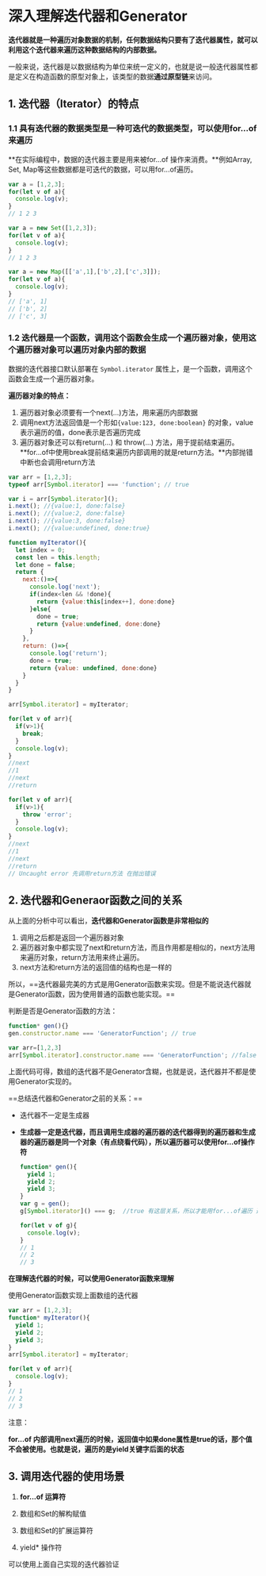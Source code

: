 # 深入理解迭代器和Generator

**迭代器就是一种遍历对象数据的机制，任何数据结构只要有了迭代器属性，就可以利用这个迭代器来遍历这种数据结构的内部数据。**

一般来说，迭代器是以数据结构为单位来统一定义的，也就是说一般迭代器属性都是定义在构造函数的原型对象上，该类型的数据**通过原型链**来访问。

## 1. 迭代器（Iterator）的特点

### 1.1 具有迭代器的数据类型是一种可迭代的数据类型，可以使用for...of来遍历

**在实际编程中，数据的迭代器主要是用来被for...of 操作来消费。**例如Array, Set, Map等这些数据都是可迭代的数据，可以用for...of遍历。

```js
var a = [1,2,3];
for(let v of a){
  console.log(v);
}
// 1 2 3

var a = new Set([1,2,3]);
for(let v of a){
  console.log(v);
}
// 1 2 3

var a = new Map([['a',1],['b',2],['c',3]]);
for(let v of a){
  console.log(v);
}
// ['a', 1]
// ['b', 2]
// ['c', 3]
```

### 1.2 迭代器是一个函数，调用这个函数会生成一个遍历器对象，使用这个遍历器对象可以遍历对象内部的数据

数据的迭代器接口默认部署在 `Symbol.iterator` 属性上，是一个函数，调用这个函数会生成一个遍历器对象。

**遍历器对象的特点：**

1. 遍历器对象必须要有一个next(...)方法，用来遍历内部数据
2. 调用next方法返回值是一个形如`{value:123, done:boolean}` 的对象，value表示遍历的值，done表示是否遍历完成
3. 遍历器对象还可以有return(...) 和 throw(...) 方法，用于提前结束遍历。**for...of中使用break提前结束遍历内部调用的就是return方法。**内部抛错中断也会调用return方法

```js
var arr = [1,2,3];
typeof arr[Symbol.iterator] === 'function'; // true

var i = arr[Symbol.iterator]();
i.next(); //{value:1, done:false}
i.next(); //{value:2, done:false}
i.next(); //{value:3, done:false}
i.next(); //{value:undefined, done:true}

function myIterator(){
  let index = 0;
  const len = this.length;
  let done = false;
  return {
    next:()=>{
      console.log('next');
      if(index<len && !done){
        return {value:this[index++], done:done}
      }else{
       	done = true;
        return {value:undefined, done:done}
      }
    },
    return: ()=>{
      console.log('return');
      done = true;
      return {value: undefined, done:done}
    }
  }
}

arr[Symbol.iterator] = myIterator;

for(let v of arr){
  if(v>1){
    break;
  }
  console.log(v);
}
//next
//1
//next
//return

for(let v of arr){
  if(v>1){
    throw 'error';
  }
  console.log(v);
}
//next
//1
//next
//return
// Uncaught error 先调用return方法 在抛出错误
```

## 2. 迭代器和Generaor函数之间的关系

从上面的分析中可以看出，**迭代器和Generator函数是非常相似的**

1. 调用之后都是返回一个遍历器对象
2. 遍历器对象中都实现了next和return方法，而且作用都是相似的，next方法用来遍历对象，return方法用来终止遍历。
3. next方法和return方法的返回值的结构也是一样的

所以，==迭代器最完美的方式是用Generator函数来实现。但是不能说迭代器就是Generator函数，因为使用普通的函数也能实现。==

判断是否是Generator函数的方法：

```js
function* gen(){}
gen.constructor.name === 'GeneratorFunction'; // true

var arr=[1,2,3]
arr[Symbol.iterator].constructor.name === 'GeneratorFunction'; //false
```

上面代码可得，数组的迭代器不是Generator含糊，也就是说，迭代器并不都是使用Generator实现的。

==总结迭代器和Generator之前的关系：==

- 迭代器不一定是生成器

- **生成器一定是迭代器，而且调用生成器的遍历器的迭代器得到的遍历器和生成器的遍历器是同一个对象（有点绕看代码），所以遍历器可以使用for...of操作符**

  ```js
  function* gen(){
    yield 1;
    yield 2;
    yield 3;
  }
  var g = gen();
  g[Symbol.iterator]() === g;  //true 有这层关系，所以才能用for...of遍历 遍历器得到生成器中的状态
  
  for(let v of g){
    console.log(v);
  }
  // 1
  // 2
  // 3
  ```

  

**在理解迭代器的时候，可以使用Generator函数来理解**

使用Generator函数实现上面数组的迭代器

```js
var arr = [1,2,3];
function* myIterator(){
  yield 1;
  yield 2;
  yield 3;
}
arr[Symbol.iterator] = myIterator;

for(let v of arr){
  console.log(v);
}
// 1
// 2
// 3
```

注意：

**for...of 内部调用next遍历的时候，返回值中如果done属性是true的话，那个值不会被使用。也就是说，遍历的是yield关键字后面的状态**

## 3. 调用迭代器的使用场景

1. **for...of 运算符**

2. 数组和Set的解构赋值

3. 数组和Set的扩展运算符
4. yield* 操作符

可以使用上面自己实现的迭代器验证